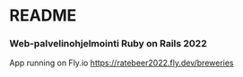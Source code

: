# README

### Web-palvelinohjelmointi Ruby on Rails 2022

App running on Fly.io
https://ratebeer2022.fly.dev/breweries
